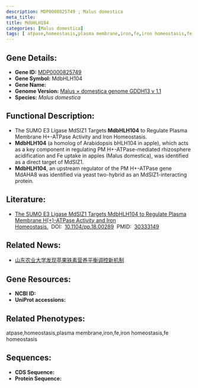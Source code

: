 ```yaml
---
description: MDP0000825749 ; Malus domestica
meta_title:
title: MdbHLH104
categories: [Malus domestica]
tags: [ atpase,homeostasis,plasma membrane,iron,fe,iron homeostasis,fe homeostasis ]
---
```


## Gene Details:
- **Gene ID:**	[MDP0000825749]()
- **Gene Symbol:** MdbHLH104
- **Gene Name:** 
- **Genome Version:** [Malus × domestica genome GDDH13 v 1.1]()
- **Species:** *Malus domestica*

## Functional Description:
   - The SUMO E3 Ligase MdSIZ1 Targets **MdbHLH104** to Regulate Plasma Membrane H+-ATPase Activity and Iron Homeostasis.
   - **MdbHLH104** (a homolog of Arabidopsis bHLH104 in apple), which acts as a key component in regulating PM H+-ATPase-mediated rhizosphere acidification and Fe uptake in apples (Malus domestica), was identified as a direct target of MdSIZ1.
   - **MdbHLH104**, an upstream regulator of the PM H+-ATPase gene MdAHA8 was identified via yeast two-hybrid as an MdSIZ1-interacting protein.

## Literature:
   - [The SUMO E3 Ligase MdSIZ1 Targets MdbHLH104 to Regulate Plasma Membrane H(+)-ATPase Activity and Iron Homeostasis.]( https://academic.oup.com/plphys/article/179/1/88/6116481?login=true)&nbsp;&nbsp;DOI:&nbsp;&nbsp;[10.1104/pp.18.00289](https://academic.oup.com/plphys/article/179/1/88/6116481?login=true)&nbsp;&nbsp;PMID:&nbsp;&nbsp;[30333149](https://pubmed.ncbi.nlm.nih.gov/30333149/)

## Related News:
   - [山东农业大学发现苹果铁素营养平衡调控新机制](https://mp.weixin.qq.com/s?__biz=MzIyOTY2NDYyNQ==&mid=2247490333&idx=1&sn=39c0f2b6782a62a76b9f0a3615d76e46&chksm=e8be6903dfc9e0152838019bc8d1476a8b1b101b4da4ac3e0cbfad89b5e37338b19efc24fb63&scene=27#wechat_redirect)

## Gene Resources:
- **NCBI ID:** [](https://www.ncbi.nlm.nih.gov/gene/?term=)
- **UniProt accessions:** [](https://www.uniprot.org/uniprotkb//entry)

## Related Phenotypes:
atpase,homeostasis,plasma membrane,iron,fe,iron homeostasis,fe homeostasis

## Sequences:
- **CDS Sequence:**
- **Protein Sequence:**
